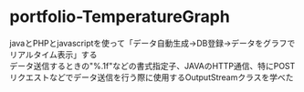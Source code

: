 # portfolio-TemperatureGraph
javaとPHPとjavascriptを使って「データ自動生成→DB登録→データをグラフでリアルタイム表示」する  
データ送信するときの"%.1f"などの書式指定子、JAVAのHTTP通信、特にPOSTリクエストなどでデータ送信を行う際に使用するOutputStreamクラスを学べた

